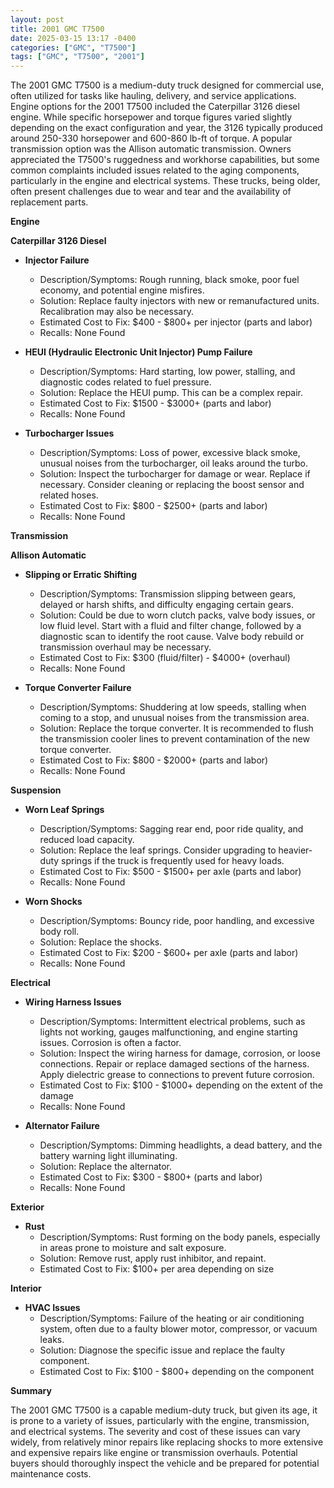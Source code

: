 ```yaml
---
layout: post
title: 2001 GMC T7500
date: 2025-03-15 13:17 -0400
categories: ["GMC", "T7500"]
tags: ["GMC", "T7500", "2001"]
---
```

The 2001 GMC T7500 is a medium-duty truck designed for commercial use, often utilized for tasks like hauling, delivery, and service applications. Engine options for the 2001 T7500 included the Caterpillar 3126 diesel engine. While specific horsepower and torque figures varied slightly depending on the exact configuration and year, the 3126 typically produced around 250-330 horsepower and 600-860 lb-ft of torque. A popular transmission option was the Allison automatic transmission. Owners appreciated the T7500's ruggedness and workhorse capabilities, but some common complaints included issues related to the aging components, particularly in the engine and electrical systems. These trucks, being older, often present challenges due to wear and tear and the availability of replacement parts.

**Engine**

**Caterpillar 3126 Diesel**

*   **Injector Failure**
    *   Description/Symptoms: Rough running, black smoke, poor fuel economy, and potential engine misfires.
    *   Solution: Replace faulty injectors with new or remanufactured units. Recalibration may also be necessary.
    *   Estimated Cost to Fix: $400 - $800+ per injector (parts and labor)
    *   Recalls: None Found

*   **HEUI (Hydraulic Electronic Unit Injector) Pump Failure**
    *   Description/Symptoms: Hard starting, low power, stalling, and diagnostic codes related to fuel pressure.
    *   Solution: Replace the HEUI pump. This can be a complex repair.
    *   Estimated Cost to Fix: $1500 - $3000+ (parts and labor)
    *   Recalls: None Found

*   **Turbocharger Issues**
    *   Description/Symptoms: Loss of power, excessive black smoke, unusual noises from the turbocharger, oil leaks around the turbo.
    *   Solution: Inspect the turbocharger for damage or wear. Replace if necessary. Consider cleaning or replacing the boost sensor and related hoses.
    *   Estimated Cost to Fix: $800 - $2500+ (parts and labor)
    *   Recalls: None Found

**Transmission**

**Allison Automatic**

*   **Slipping or Erratic Shifting**
    *   Description/Symptoms: Transmission slipping between gears, delayed or harsh shifts, and difficulty engaging certain gears.
    *   Solution: Could be due to worn clutch packs, valve body issues, or low fluid level. Start with a fluid and filter change, followed by a diagnostic scan to identify the root cause. Valve body rebuild or transmission overhaul may be necessary.
    *   Estimated Cost to Fix: $300 (fluid/filter) - $4000+ (overhaul)
    *   Recalls: None Found

*   **Torque Converter Failure**
    *   Description/Symptoms: Shuddering at low speeds, stalling when coming to a stop, and unusual noises from the transmission area.
    *   Solution: Replace the torque converter. It is recommended to flush the transmission cooler lines to prevent contamination of the new torque converter.
    *   Estimated Cost to Fix: $800 - $2000+ (parts and labor)
    *   Recalls: None Found

**Suspension**

*   **Worn Leaf Springs**
    *   Description/Symptoms: Sagging rear end, poor ride quality, and reduced load capacity.
    *   Solution: Replace the leaf springs. Consider upgrading to heavier-duty springs if the truck is frequently used for heavy loads.
    *   Estimated Cost to Fix: $500 - $1500+ per axle (parts and labor)
    *   Recalls: None Found

*   **Worn Shocks**
    *   Description/Symptoms: Bouncy ride, poor handling, and excessive body roll.
    *   Solution: Replace the shocks.
    *   Estimated Cost to Fix: $200 - $600+ per axle (parts and labor)
    *   Recalls: None Found

**Electrical**

*   **Wiring Harness Issues**
    *   Description/Symptoms: Intermittent electrical problems, such as lights not working, gauges malfunctioning, and engine starting issues. Corrosion is often a factor.
    *   Solution: Inspect the wiring harness for damage, corrosion, or loose connections. Repair or replace damaged sections of the harness. Apply dielectric grease to connections to prevent future corrosion.
    *   Estimated Cost to Fix: $100 - $1000+ depending on the extent of the damage
    *   Recalls: None Found

*   **Alternator Failure**
    *   Description/Symptoms: Dimming headlights, a dead battery, and the battery warning light illuminating.
    *   Solution: Replace the alternator.
    *   Estimated Cost to Fix: $300 - $800+ (parts and labor)
    *   Recalls: None Found

**Exterior**

*   **Rust**
    *   Description/Symptoms: Rust forming on the body panels, especially in areas prone to moisture and salt exposure.
    *   Solution: Remove rust, apply rust inhibitor, and repaint.
    *   Estimated Cost to Fix: $100+ per area depending on size

**Interior**

*   **HVAC Issues**
    *   Description/Symptoms: Failure of the heating or air conditioning system, often due to a faulty blower motor, compressor, or vacuum leaks.
    *   Solution: Diagnose the specific issue and replace the faulty component.
    *   Estimated Cost to Fix: $100 - $800+ depending on the component

**Summary**

The 2001 GMC T7500 is a capable medium-duty truck, but given its age, it is prone to a variety of issues, particularly with the engine, transmission, and electrical systems. The severity and cost of these issues can vary widely, from relatively minor repairs like replacing shocks to more extensive and expensive repairs like engine or transmission overhauls. Potential buyers should thoroughly inspect the vehicle and be prepared for potential maintenance costs.

